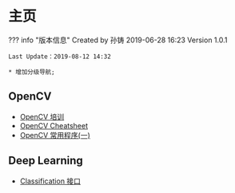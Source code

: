 # 主页
??? info "版本信息"
	Created by 孙铸 2019-06-28 16:23 Version 1.0.1    

	Last Update：2019-08-12 14:32  

	* 增加分级导航;
    
## OpenCV
* [OpenCV 培训](https://sun2401060413.github.io/notes/2019_summer/opencv/opencv/)
* [OpenCV Cheatsheet](https://sun2401060413.github.io/notes/2019_summer/opencv/cheatsheet/)
* [OpenCV 常用程序(一)](https://sun2401060413.github.io/notes/2019_summer/opencv/video2image/)
## Deep Learning
* [Classification 接口](https://sun2401060413.github.io/notes/2019_summer/deeplearning/classification/)
